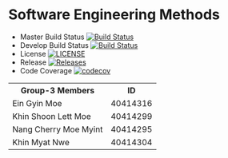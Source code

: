 <!DOCTYPE html>
<html>
<head></head>
<body>
<table>
  <tr>
    <th>Group-3 Members</th>
    <th>ID</th>
  </tr>
  <tr>
    <td>Ein Gyin Moe</td>
    <td>40414316</td>
  </tr>
   <tr>
    <td>Khin Shoon Lett Moe</td>
    <td>40414299</td>
  </tr>
   <tr>
    <td>Nang Cherry Moe Myint</td>
    <td>40414295</td>
  </tr>
   <tr>
    <td>Khin Myat Nwe</td>
    <td>40414304</td>
  </tr>
 
</body>
</html>


# Software Engineering Methods

- Master Build Status [![Build Status](https://travis-ci.org/EinGyinMoe/Group3.svg?branch=master)](https://travis-ci.org/EinGyinMoe/Group3)
- Develop Build Status [![Build Status](https://travis-ci.org/EinGyinMoe/Group3.svg?branch=develop)](https://travis-ci.org/EinGyinMoe/Group3)
- License [![LICENSE](https://img.shields.io/github/license/EinGyinMoe/Group3.svg?style=flat-square)](https://github.com/EinGyinMoe/Group3/blob/master/LICENSE)
- Release [![Releases](https://img.shields.io/github/release/EinGyinMoe/Group3/all.svg?style=flat-square)](https://github.com/EinGyinMoe/Group3/releases)
- Code Coverage [![codecov](https://codecov.io/gh/EinGyinMoe/Group3/branch/master/graph/badge.svg)](https://codecov.io/gh/EinGyinMoe/Group3)